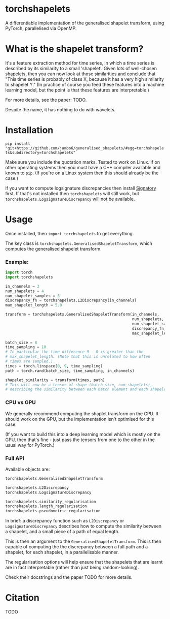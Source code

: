 # torchshapelets

A differentiable implementation of the generalised shapelet transform, using PyTorch, parallelised via OpenMP.

# What is the shapelet transform?
It's a feature extraction method for time series, in which a time series is described by its similarity to a small 'shapelet'. Given lots of well-chosen shapelets, then you can now look at those similarities and conclude that "This time series is probably of class X, because it has a very high similarity to shapelet Y." (In practice of course you feed these features into a machine learning model, but the point is that these features are interpretable.)

For more details, see the paper: TODO.

Despite the name, it has nothing to do with wavelets.

# Installation

`pip install "git+https://github.com/jambo6/generalised_shapelets/#egg=torchshapelets&subdirectory=torchshapelets"`

Make sure you include the quotation marks. Tested to work on Linux. If on other operating systems then you must have a C++ compiler available and known to `pip`. (If you're on a Linux system then this should already be the case.)

If you want to compute logsignature discrepancies then install [Signatory](https://github.com/patrick-kidger/signatory) first. If that's not installed then `torchshapelets` will still work, but `torchshapelets.LogsignatureDiscrepancy` will not be available.

# Usage

Once installed, then `import torchshapelets` to get everything.

The key class is `torchshapelets.GeneralisedShapeletTransform`, which computes the generalised shapelet transform.

### Example:
```python
import torch
import torchshapelets

in_channels = 3
num_shapelets = 4
num_shapelet_samples = 5
discrepancy_fn = torchshapelets.L2Discrepancy(in_channels)
max_shapelet_length = 5.0

transform = torchshapelets.GeneralisedShapeletTransform(in_channels,
                                                        num_shapelets,
                                                        num_shapelet_samples,
                                                        discrepancy_fn,
                                                        max_shapelet_length)

batch_size = 8
time_sampling = 10
# In particular the time difference 9 - 0 is greater than the
# max_shapelet_length. (Note that this is unrelated to how often
# times are sampled.)
times = torch.linspace(0, 9, time_sampling)
path = torch.rand(batch_size, time_sampling, in_channels)

shapelet_similarity = transform(times, path)
# This will now be a tensor of shape (batch_size, num_shapelets),
# describing the similarity between each batch element and each shapelet.
```

### CPU vs GPU
We generally recommend computing the shaplet transform on the CPU. It should work on the GPU, but the implementation isn't optimised for this case.

(If you want to build this into a deep learning model which is mostly on the GPU, then that's fine - just pass the tensors from one to the other in the usual way for PyTorch.)

### Full API
Available objects are:
```python
torchshapelets.GeneralisedShapeletTransform

torchshapelets.L2Discrepancy
torchshapelets.LogsignatureDiscrepancy

torchshapelets.similarity_regularisation
torchshapelets.length_regularisation
torchshapelets.pseudometric_regularisation
```
In brief: a discrepancy function such as `L2Discrepancy` or `LogsignatureDiscrepancy` describes how to compute the similarity between a shapelet, and a small piece of a path of equal length.

This is then an argument to the `GeneralisedShapeletTransform`. This is then capable of computing the the discrepancy between a full path and a shapelet, for each shapelet, in a parallelisable manner.

The regularisation options will help ensure that the shapelets that are learnt are in fact interpretable (rather than just being random-looking).

Check their docstrings and the paper TODO for more details.

# Citation

TODO